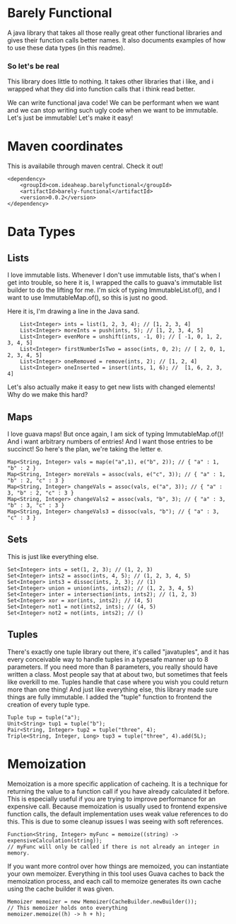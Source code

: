 # Barely Functional
A java library that takes all those really great other functional libraries
and gives their function calls better names. It also documents examples of how
to use these data types (in this readme).

### So let's be real

This library does little to nothing. It takes other libraries that i like,
and i wrapped what they did into function calls that i think read better.

We can write functional java code! We can be performant when we want and we can stop
writing such ugly code when we want to be immutable. Let's just be immutable!
Let's make it easy!

# Maven coordinates

This is availabile through maven central. Check it out!

    <dependency>
        <groupId>com.ideaheap.barelyfunctional</groupId>
        <artifactId>barely-functional</artifactId>
        <version>0.0.2</version>
    </dependency>

# Data Types

## Lists

I love immutable lists. Whenever I don't use immutable lists, that's when I get into
trouble, so here it is, I wrapped the calls to guava's immutable list builder to do the
lifting for me. I'm sick of typing ImmutableList.of(), and I want to use ImmutableMap.of(),
so this is just no good.

Here it is, I'm drawing a line in the Java sand. 

        List<Integer> ints = list(1, 2, 3, 4); // [1, 2, 3, 4]
        List<Integer> moreInts = push(ints, 5); // [1, 2, 3, 4, 5]
        List<Integer> evenMore = unshift(ints, -1, 0); // [ -1, 0, 1, 2, 3, 4, 5]
        List<Integer> firstNumberIsTwo = assoc(ints, 0, 2); // [ 2, 0, 1, 2, 3, 4, 5]
        List<Integer> oneRemoved = remove(ints, 2); // [1, 2, 4]
        List<Integer> oneInserted = insert(ints, 1, 6); //  [1, 6, 2, 3, 4]

Let's also actually make it easy to get new lists with changed elements! Why do we make
this hard?


## Maps

I love guava maps! But once again, I am sick of typing ImmutableMap.of()!  And i want arbitrary numbers of entries!
And I want those entries to be succinct! So here's the plan, we're taking the letter e.

    Map<String, Integer> vals = map(e("a",1), e("b", 2)); // { "a" : 1, "b" : 2 }
    Map<String, Integer> moreVals = assoc(vals, e("c", 3)); // { "a" : 1, "b" : 2, "c" : 3 }
    Map<String, Integer> changeVals = assoc(vals, e("a", 3)); // { "a" : 3, "b" : 2, "c" : 3 }
    Map<String, Integer> changeVals2 = assoc(vals, "b", 3); // { "a" : 3, "b" : 3, "c" : 3 }
    Map<String, Integer> changeVals3 = dissoc(vals, "b"); // { "a" : 3, "c" : 3 }


## Sets

This is just like everything else. 

    Set<Integer> ints = set(1, 2, 3); // (1, 2, 3)
    Set<Integer> ints2 = assoc(ints, 4, 5); // (1, 2, 3, 4, 5)
    Set<Integer> ints3 = dissoc(ints, 2, 3); // (1)
    Set<Integer> union = union(ints, ints2); // (1, 2, 3, 4, 5)
    Set<Integer> inter = intersection(ints, ints2); // (1, 2, 3)
    Set<Integer> xor = xor(ints, ints2); // (4, 5)
    Set<Integer> not1 = not(ints2, ints); // (4, 5)
    Set<Integer> not2 = not(ints, ints2); // ()


## Tuples

There's exactly one tuple library out there, it's called "javatuples", and it has every conceivable
way to handle tuples in a typesafe manner up to 8 parameters. If you need more than 8 parameters,
you really should have written a class. Most people say that at about two, but sometimes that feels
like overkill to me. Tuples handle that case where you wish you could return more than one thing!
And just like everything else, this library made sure things are fully immutable. I added the
"tuple" function to frontend the creation of every tuple type.

    Tuple tup = tuple("a");
    Unit<String> tup1 = tuple("b");
    Pair<String, Integer> tup2 = tuple("three", 4);
    Triple<String, Integer, Long> tup3 = tuple("three", 4).add(5L);

# Memoization

Memoization is a more specific application of cacheing. It is a technique for returning the value to
a function call if you have already calculated it before. This is especially useful if you are trying to improve
performance for an expensive call. Because memoization is usually used to frontend expensive function
calls, the default implementation uses weak value references to do this. This is due to some
cleanup issues I was seeing with soft references.

    Function<String, Integer> myFunc = memoize((string) -> expensiveCalculation(string));
    // myFunc will only be called if there is not already an integer in memory.

If you want more control over how things are memoized, you can instantiate your own
memoizer. Everything in this tool uses Guava caches to back the memoization process, and each
call to memoize generates its own cache using the cache builder it was given.

    Memoizer memoizer = new Memoizer(CacheBuilder.newBuilder());
    // This memoizer holds onto everything
    memoizer.memoize((h) -> h + h);
